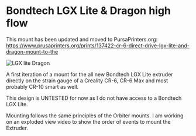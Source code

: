 # Bondtech LGX Lite & Dragon high flow
This mount has been updated and moved to PursaPrinters.org:
https://www.prusaprinters.org/prints/137422-cr-6-direct-drive-lgx-lite-and-dragon-mount-to-the

![LGX lite   Dragon](https://user-images.githubusercontent.com/13643644/143779792-d25c6f4a-7b5c-43e7-b1c8-b68ec595c774.png)


A first iteration of a mount for the all new Bondtech LGX Lite extruder directly on the strain gauge of a Creality CR-6, CR-6 Max and most probably CR-10 smart as well.

This design is UNTESTED for now as I do not have access to a Bondtech LGX Lite.

Mounting follows the same principles of the Orbiter mounts. I am working on an exploded view video to show the order of events to mount the Extruder.
